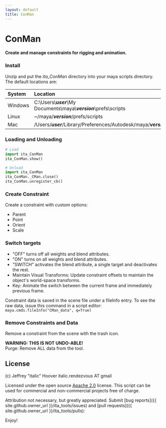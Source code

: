 ```yaml
---
layout: default
title: ConMan
---
```


# ConMan
#### Create and manage constraints for rigging and animation.

### Install
Unzip and put the _ita_ConMan_ directory into your maya scripts directory.
The default locations are:

| System  | Location |
| :-----  | :-----   |
| Windows | C:\Users\\_**user**_\My Documents\maya\\_**version**_\prefs\scripts |
| Linux   | ~/maya/_**version**_/prefs/scripts                                  |
| Mac     | /Users/_**user**_/Library/Preferences/Autodesk/maya/_**version**_   |

### Loading and Unloading
```python
# Load
import ita_ConMan
ita_ConMan.show()
```

```python
# Unload
import ita_ConMan
ita_ConMan._CMan.close()
ita_ConMan.unregister_cb()
```

### Create Constraint
Create a constraint with custom options:
* Parent
* Point
* Orient
* Scale


### Switch targets
* "OFF" turns off all weights and blend attributes.
* "ON" turns on all weights and blend attributes.
* "SWITCH" activates the blend attribute, a single target and deactivates the rest.
* Maintain Visual Transforms: Update constraint offsets to maintain the object's world-space transforms.
* Key: Animate the switch between the current frame and immediately previous frame.

Constraint data is saved in the scene file under a fileInfo entry.
To see the raw data, issue this command in a script editor:  
`maya.cmds.fileInfo("CMan_data", q=True)`

### Remove Constraints and Data

Remove a constraint from the scene with the trash icon.

__WARNING: THIS IS NOT UNDO-ABLE!__  
Purge: Remove ALL data from the tool.


## License

(c) Jeffrey "italic" Hoover
italic.rendezvous AT gmail

Licensed under the open source
[Apache 2.0](https://www.apache.org/licenses/LICENSE-2.0)
license. This script can be used for commercial
and non-commercial projects free of charge.

Attribution not necessary, but greatly appreciated.
Submit [bug reports]({{ site.github.owner_url }}/ita_tools/issues)
and [pull requests]({{ site.github.owner_url }}/ita_tools/pulls):

Enjoy!
